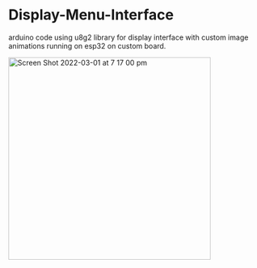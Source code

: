 # Display-Menu-Interface

arduino code using u8g2 library for display interface with custom image animations running on esp32 on custom board.


<img width="400" alt="Screen Shot 2022-03-01 at 7 17 00 pm" src="https://user-images.githubusercontent.com/30048959/156131176-318e1f01-64a1-4177-a96b-b3081d032db8.png">
